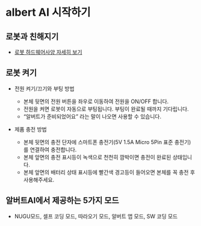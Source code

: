 # albert AI 시작하기

로봇과 친해지기
--
  - [로봇 하드웨어사양 자세히 보기](https://github.com/albertailabs/HW)


로봇 켜기 
--
- 전원 켜기/끄기와 부팅 방법
  - 본체 뒷면의 전원 버튼을 좌우로 이동하여 전원을 ON/OFF 합니다.
  - 전원을 켜면 로봇이 자동으로 부팅됩니다. 부팅이 완료될 때까지 기다립니다.
  - “알버트가 준비되었어요” 라는 말이 나오면 사용할 수 있습니다.


- 제품 충전 방법
  - 본체 뒷면의 충전 단자에 스마트폰 충전기(5V 1.5A Micro 5Pin 표준 충전기)를 연결하여 충전합니다.
  - 본체 앞면의 충전 표시등이 녹색으로 천천히 깜박이면 충전이 완료된 상태입니다.
  - 본체 앞면의 배터리 상태 표시등에 빨간색 경고등이 들어오면 본체를 꼭 충전 후 사용해주세요.


알버트AI에서 제공하는 5가지 모드 
--
  - NUGU모드, 셀프 코딩 모드, 따라오기 모드, 알버트 앱 모드, SW 코딩 모드
  

  
  
  


